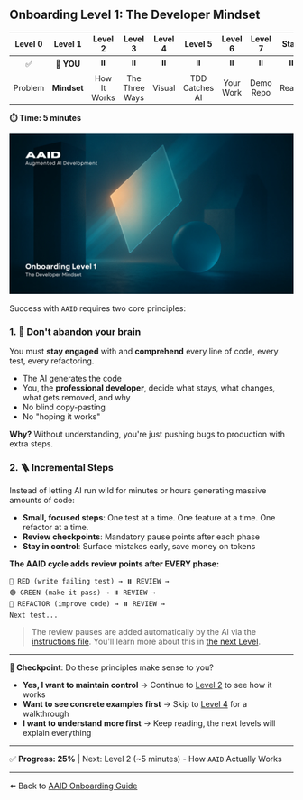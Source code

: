 ## Onboarding Level 1: The Developer Mindset

| Level 0 |   Level 1   |   Level 2    |    Level 3     | Level 4 |    Level 5     |  Level 6  |  Level 7  | Start |
| :-----: | :---------: | :----------: | :------------: | :-----: | :------------: | :-------: | :-------: | :---: |
|   ✅    | 📍 **YOU**  |      ⏸️      |       ⏸️       |   ⏸️    |       ⏸️       |    ⏸️     |    ⏸️     |  ⏸️   |
| Problem | **Mindset** | How It Works | The Three Ways | Visual  | TDD Catches AI | Your Work | Demo Repo | Ready |

**⏱️ Time: 5 minutes**

![The Developer Mindset](../../../assets/onboarding/1.webp)

Success with `AAID` requires two core principles:

### 1. 🧠 Don't abandon your brain

You must **stay engaged** with and **comprehend** every line of code, every test, every refactoring.

- The AI generates the code
- You, the **professional developer**, decide what stays, what changes, what gets removed, and why
- No blind copy-pasting
- No "hoping it works"

**Why?** Without understanding, you're just pushing bugs to production with extra steps.

### 2. 🪜 Incremental Steps

Instead of letting AI run wild for minutes or hours generating massive amounts of code:

- **Small, focused steps**: One test at a time. One feature at a time. One refactor at a time.
- **Review checkpoints**: Mandatory pause points after each phase
- **Stay in control**: Surface mistakes early, save money on tokens

**The AAID cycle adds review points after EVERY phase:**

```
🔴 RED (write failing test) → ⏸️ REVIEW →
🟢 GREEN (make it pass) → ⏸️ REVIEW →
🧼 REFACTOR (improve code) → ⏸️ REVIEW →
Next test...
```

> The review pauses are added automatically by the AI via the [instructions file](../../../rules/aaid/aaid-development-rules.mdc). You'll learn more about this in [the next Level](./2.md).

---

**🛑 Checkpoint**: Do these principles make sense to you?

- **Yes, I want to maintain control** → Continue to [Level 2](./2.md) to see how it works
- **Want to see concrete examples first** → Skip to [Level 4](./4.md) for a walkthrough
- **I want to understand more first** → Keep reading, the next levels will explain everything

---

✅ **Progress: 25%** | Next: Level 2 (~5 minutes) - How `AAID` Actually Works

---

⬅️ Back to [AAID Onboarding Guide](../guide.md)
